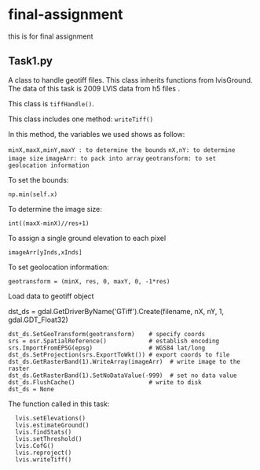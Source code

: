 # final-assignment
this is for final assignment
## Task1.py

A class to handle geotiff files. This class inherits functions from lvisGround.  The data of this task is 2009 LVIS data from h5 files .

This class is `tiffHandle()`.

This class includes one method: `writeTiff()`

In this method,  the variables we used shows as follow:

`minX,maxX,minY,maxY : to determine the bounds`
`nX,nY: to determine image size`
`imageArr: to pack into array`
`geotransform: to set geolocation information`

To set the bounds:

 `np.min(self.x)`

To determine the image size:

 `int((maxX-minX)//res+1)`

To assign a single ground elevation to each pixel

`imageArr[yInds,xInds]`

To set geolocation information:

`geotransform = (minX, res, 0, maxY, 0, -1*res)`

Load data to geotiff object

   dst_ds = gdal.GetDriverByName('GTiff').Create(filename, nX, nY, 1, gdal.GDT_Float32)

    dst_ds.SetGeoTransform(geotransform)    # specify coords
    srs = osr.SpatialReference()            # establish encoding
    srs.ImportFromEPSG(epsg)                # WGS84 lat/long
    dst_ds.SetProjection(srs.ExportToWkt()) # export coords to file
    dst_ds.GetRasterBand(1).WriteArray(imageArr)  # write image to the raster
    dst_ds.GetRasterBand(1).SetNoDataValue(-999)  # set no data value
    dst_ds.FlushCache()                     # write to disk
    dst_ds = None

The function called in this task:

      lvis.setElevations()   
      lvis.estimateGround()
      lvis.findStats()
      lvis.setThreshold()
      lvis.CofG()
      lvis.reproject()
      lvis.writeTiff()


